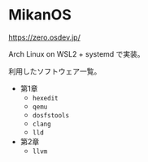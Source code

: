# MikanOS

https://zero.osdev.jp/

Arch Linux on WSL2 + systemd で実装。

利用したソフトウェア一覧。

* 第1章
  * `hexedit`
  * `qemu`
  * `dosfstools`
  * `clang`
  * `lld`
* 第2章
  * `llvm`

